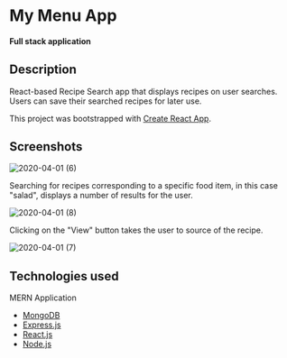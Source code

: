 # My Menu App

<h4>Full stack application<h4>


## Description

React-based Recipe Search app that displays recipes on user searches. Users can save their searched recipes for later use.

This project was bootstrapped with [Create React App](https://github.com/facebook/create-react-app).

## Screenshots

![2020-04-01 (6)](https://user-images.githubusercontent.com/55059602/78191094-eceb7300-743a-11ea-98fc-04c116a1d0b7.png)

Searching for recipes corresponding to a specific food item, in this case "salad", displays a number of results for the user.

![2020-04-01 (8)](https://user-images.githubusercontent.com/55059602/78191812-6c2d7680-743c-11ea-8f80-dfd6f8511938.png)

Clicking on the "View" button takes the user to source of the recipe.

![2020-04-01 (7)](https://user-images.githubusercontent.com/55059602/78191258-405dc100-743b-11ea-8eed-a8238fa72f90.png)



## Technologies used

MERN Application

- [MongoDB](mongodb.com)
- [Express.js](https://expressjs.com)
- [React.js](https://reactjs.org/)
- [Node.js](https://nodejs.org/en/)

